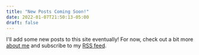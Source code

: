 ```yaml
---
title: "New Posts Coming Soon!"
date: 2022-01-07T21:50:13-05:00
draft: false
---
```


I'll add some new posts to this site eventually! For now, check out a bit more [about me](/about/) and subscribe to my [RSS feed](/rss/).
